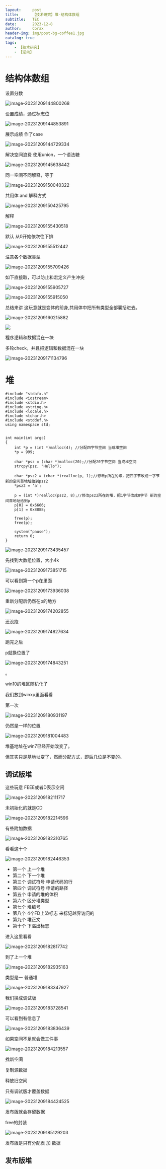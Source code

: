 ```yaml
---
layout:     post
title:      【技术研究】堆-结构体数组
subtitle:   TEC
date:       2023-12-8
author:     Corax
header-img: img/post-bg-coffee1.jpg
catalog: true
tags:
    - 【技术研究】
    - 【逆向】
---
```

#  结构体数组

设置分数

![image-20231209144800268](https://typora-1321221957.cos.ap-shanghai.myqcloud.com/image1/202312091907060.png)

设置成绩，通过标志位

![image-20231209144853891](https://typora-1321221957.cos.ap-shanghai.myqcloud.com/image1/202312091907061.png)

展示成绩 作了case

![image-20231209144729334](https://typora-1321221957.cos.ap-shanghai.myqcloud.com/image1/202312091907062.png)

解决空间浪费 使用union，一个语法糖

![image-20231209145638442](https://typora-1321221957.cos.ap-shanghai.myqcloud.com/image1/202312091907063.png)

同一空间不同解释，等于

![image-20231209150040322](https://typora-1321221957.cos.ap-shanghai.myqcloud.com/image1/202312091907064.png)

共用体 and 解释方式

![image-20231209150425795](https://typora-1321221957.cos.ap-shanghai.myqcloud.com/image1/202312091907065.png)

解释

![image-20231209155430518](https://typora-1321221957.cos.ap-shanghai.myqcloud.com/image1/202312091907066.png)

默认 从0开始依次往下排

![image-20231209155512442](https://typora-1321221957.cos.ap-shanghai.myqcloud.com/image1/202312091907067.png)

注意各个数据类型

![image-20231209155709426](https://typora-1321221957.cos.ap-shanghai.myqcloud.com/image1/202312091907068.png)

如下直接取，可以防止和宏定义产生冲突

![image-20231209155905727](https://typora-1321221957.cos.ap-shanghai.myqcloud.com/image1/202312091907069.png)

![image-20231209155915050](https://typora-1321221957.cos.ap-shanghai.myqcloud.com/image1/202312091907070.png)

总结来讲 这玩意就是变体的前身,共用体中把所有类型全部囊括进去。

![image-20231209160215882](https://typora-1321221957.cos.ap-shanghai.myqcloud.com/image1/202312091907071.png)

![](https://typora-1321221957.cos.ap-shanghai.myqcloud.com/image1/202312091907072.png)





程序逻辑和数据混在一块

多轮check，并且把逻辑和数据混在一块

![image-20231209171134796](https://typora-1321221957.cos.ap-shanghai.myqcloud.com/image1/202312091907073.png)

# 堆



```
#include "stdafx.h"
#include <iostream>
#include <stdio.h>
#include <string.h>
#include <locale.h>
#include <tchar.h>
#include <stddef.h>
using namespace std;


int main(int argc)
{
    int *p = (int *)malloc(4); //分配四字节空间 当成堆空间
    *p = 999;

    char *psz = (char *)malloc(20);//分配20字节空间 当成堆空间
    strcpy(psz, "Hello");

    char *psz2 = (char *)realloc(p, 1);//修改p所在的堆，把四字节改成一字节 新的空间首地址给到psz2
    *psz2 = 'a';

    p = (int *)realloc(psz2, 8);//修改psz2所在的堆，把1字节改成8字节 新的空间首地址给到p
    p[0] = 0x6666;
    p[1] = 0x8888;

    free(p);
    free(p);
    
    system("pause");
    return 0;
}

```

![image-20231209173435457](https://typora-1321221957.cos.ap-shanghai.myqcloud.com/image1/202312091907074.png)

先找到大数组位置，大小4k

![image-20231209173851715](https://typora-1321221957.cos.ap-shanghai.myqcloud.com/image1/202312091907076.png)

可以看到第一个p在里面

![image-20231209173936038](https://typora-1321221957.cos.ap-shanghai.myqcloud.com/image1/202312091907077.png)

重新分配后仍然在p的地方

![image-20231209174202855](https://typora-1321221957.cos.ap-shanghai.myqcloud.com/image1/202312091907078.png)

还没跑

![image-20231209174827634](https://typora-1321221957.cos.ap-shanghai.myqcloud.com/image1/202312091907079.png)

跑完之后

p就换位置了

![image-20231209174843251](https://typora-1321221957.cos.ap-shanghai.myqcloud.com/image1/202312091907080.png)

。

win10的堆区随机化了

我们放到winxp里面看看

第一次

![image-20231209180931197](https://typora-1321221957.cos.ap-shanghai.myqcloud.com/image1/202312091907081.png)

仍然是一样的位置

![image-20231209181004483](https://typora-1321221957.cos.ap-shanghai.myqcloud.com/image1/202312091907082.png)

堆基地址在win7已经开始改变了。

但其实只是基地址变了，然而分配方式，即后几位是不变的。



## 调试版堆

这些玩意 FEEE或者D表示空闲

![image-20231209182111717](https://typora-1321221957.cos.ap-shanghai.myqcloud.com/image1/202312091907083.png)

未初始化的就是CD

![image-20231209182214596](https://typora-1321221957.cos.ap-shanghai.myqcloud.com/image1/202312091907084.png)

有些附加数据

![image-20231209182310765](https://typora-1321221957.cos.ap-shanghai.myqcloud.com/image1/202312091907085.png)

看看这十个

![image-20231209182446353](https://typora-1321221957.cos.ap-shanghai.myqcloud.com/image1/202312091907086.png)

- 第一个 上一个堆
- 第二个 下一个堆
- 第三个 调试符号 申请代码的行
- 第四个 调试符号 申请的路径
- 第五个 申请的堆的体积
- 第六个 区分堆类型
- 第七个 堆编号
- 第八个 4个FD上溢标志 来标记越界访问的
- 第九个 堆正文
- 第十个 下溢出标志

进入这里看看

![image-20231209182817742](https://typora-1321221957.cos.ap-shanghai.myqcloud.com/image1/202312091907087.png)

到了上一个堆

![image-20231209182935163](https://typora-1321221957.cos.ap-shanghai.myqcloud.com/image1/202312091907088.png)

类型是一 普通堆

![image-20231209183347927](https://typora-1321221957.cos.ap-shanghai.myqcloud.com/image1/202312091907089.png)

我们换成调试版

![image-20231209183728541](https://typora-1321221957.cos.ap-shanghai.myqcloud.com/image1/202312091907090.png)

可以看到有信息了

![image-20231209183836439](https://typora-1321221957.cos.ap-shanghai.myqcloud.com/image1/202312091907091.png)

如果空间不足就会做三件事

![image-20231209184213557](https://typora-1321221957.cos.ap-shanghai.myqcloud.com/image1/202312091907092.png)

找新空间

复制源数据

释放旧空间

只有调试版才覆盖数据

![image-20231209184424525](https://typora-1321221957.cos.ap-shanghai.myqcloud.com/image1/202312091907093.png)

发布版就会存留数据

free的封装

![image-20231209185129203](https://typora-1321221957.cos.ap-shanghai.myqcloud.com/image1/202312091907094.png)



发布版是只有分配表 加 数据



































## 发布版堆